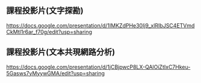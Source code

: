 ## 課程投影片(文字探勘)
https://docs.google.com/presentation/d/1IMKZdPHe30Ij9_xlRIbJSC4ETVmdCkMtl1r6ar_f70g/edit?usp=sharing

## 課程投影片(文本共現網路分析)
https://docs.google.com/presentation/d/1jCBjpwcP8LX-QAlOiZtIxC7Hkeu-5Gasws7yMyywGMA/edit?usp=sharing
